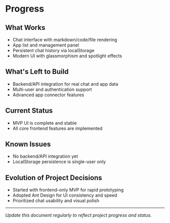 # Progress

## What Works
- Chat interface with markdown/code/file rendering
- App list and management panel
- Persistent chat history via localStorage
- Modern UI with glassmorphism and spotlight effects

## What's Left to Build
- Backend/API integration for real chat and app data
- Multi-user and authentication support
- Advanced app connector features

## Current Status
- MVP UI is complete and stable
- All core frontend features are implemented

## Known Issues
- No backend/API integration yet
- LocalStorage persistence is single-user only

## Evolution of Project Decisions
- Started with frontend-only MVP for rapid prototyping
- Adopted Ant Design for UI consistency and speed
- Prioritized chat usability and visual polish

---

*Update this document regularly to reflect project progress and status.*
